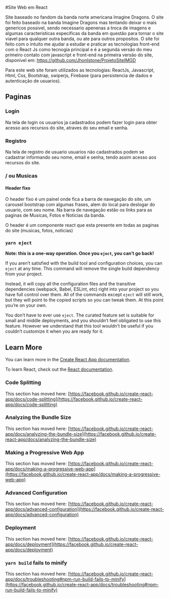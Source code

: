 #Site Web em React

Site baseado no fandom da banda norte americana Imagine Dragons.
O site foi feito baseado na banda Imagine Dragons mas tentando deixar o mais genericos possivel, sendo necessario apenenas a troca de imagens e algumas caracteristicas especificas da banda em questão para tornar o site viavel para qualquer outra banda, ou ate para outros propositos.
O site foi feito com o intuito me ajudar a estudar e praticar as tecnologias front-end com o React Js como tecnogia principal e é a segunda versão do meu primeiro contato com javascript e front-end na primeira versão do site, disponivel em: https://github.com/JhonIstone/ProjetoSiteIMGD

Para este web site foram utilizados as tecnologias: ReactJs, Javascript, Html, Css, Bootstrap, swiperjs, Firebase (para persistencia de dados e autenticação de usuarios).

## Paginas

### Login

Na tela de login os usuarios ja cadastrados podem fazer login para obter acesso aos recursos do site, atraves do seu email e senha.

### Registro

Na tela de registro de usuario usuarios não cadastrados podem se cadastrar informando seu nome, email e senha, tendo assim acesso aos recursos do site.

### / ou Musicas

#### Header fixo
O header fixo é um painel onde fica a barra de navegação do site, um carousel bootstrap com algumas frases, alem do local para deslogar do usuario, com seu nome.
Na barra de navegação estão os links para as paginas de Musicas, Fotos e Noticias da banda.

O header é um componente react que esta presente em todas as paginas do site (musicas, fotos, noticias)

### `yarn eject`

**Note: this is a one-way operation. Once you `eject`, you can’t go back!**

If you aren’t satisfied with the build tool and configuration choices, you can `eject` at any time. This command will remove the single build dependency from your project.

Instead, it will copy all the configuration files and the transitive dependencies (webpack, Babel, ESLint, etc) right into your project so you have full control over them. All of the commands except `eject` will still work, but they will point to the copied scripts so you can tweak them. At this point you’re on your own.

You don’t have to ever use `eject`. The curated feature set is suitable for small and middle deployments, and you shouldn’t feel obligated to use this feature. However we understand that this tool wouldn’t be useful if you couldn’t customize it when you are ready for it.

## Learn More

You can learn more in the [Create React App documentation](https://facebook.github.io/create-react-app/docs/getting-started).

To learn React, check out the [React documentation](https://reactjs.org/).

### Code Splitting

This section has moved here: [https://facebook.github.io/create-react-app/docs/code-splitting](https://facebook.github.io/create-react-app/docs/code-splitting)

### Analyzing the Bundle Size

This section has moved here: [https://facebook.github.io/create-react-app/docs/analyzing-the-bundle-size](https://facebook.github.io/create-react-app/docs/analyzing-the-bundle-size)

### Making a Progressive Web App

This section has moved here: [https://facebook.github.io/create-react-app/docs/making-a-progressive-web-app](https://facebook.github.io/create-react-app/docs/making-a-progressive-web-app)

### Advanced Configuration

This section has moved here: [https://facebook.github.io/create-react-app/docs/advanced-configuration](https://facebook.github.io/create-react-app/docs/advanced-configuration)

### Deployment

This section has moved here: [https://facebook.github.io/create-react-app/docs/deployment](https://facebook.github.io/create-react-app/docs/deployment)

### `yarn build` fails to minify

This section has moved here: [https://facebook.github.io/create-react-app/docs/troubleshooting#npm-run-build-fails-to-minify](https://facebook.github.io/create-react-app/docs/troubleshooting#npm-run-build-fails-to-minify)
